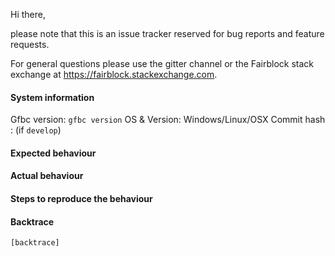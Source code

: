 Hi there,

please note that this is an issue tracker reserved for bug reports and feature requests.

For general questions please use the gitter channel or the Fairblock stack exchange at https://fairblock.stackexchange.com.

#### System information

Gfbc version: `gfbc version`
OS & Version: Windows/Linux/OSX
Commit hash : (if `develop`)

#### Expected behaviour


#### Actual behaviour


#### Steps to reproduce the behaviour


#### Backtrace

````
[backtrace]
````
